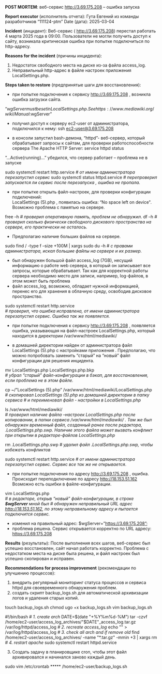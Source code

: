 **POST MORTEM**: веб-сервис http://3.69.175.208 – ошибка запуска

**Report executor** (исполнитель отчета): Гута Евгений из команды разработчиков “111124-ptm”
Date (дата): 2025-03-04

**Incident** (инцидент):
Веб-сервис ( http://3.69.175.208) перестал работать 4 марта 2025 года в 09:00. Пользователи не могли получить доступ к 
сайту, возникала критическая ошибка при попытке подключиться по http-адресу.

**Reasons for the incident** (причины инцидента):
1. Недостаток свободного места на диске из-за файла access_log.
2. Неправильный http-адрес в файле настроек приложения LocalSettings.php.


**Steps taken to restore** (предпринятые шаги для восстановления):
- при попытке подключения к сервису http://3.69.175.208 , возникла ошибка загрузки сайта. 

“$wgServer must be set in LocalSettings.php.                                                                        
See https://www.mediawiki.org/wiki/Manual:$wgServer”

- получил доступ к серверу ec2-user от администратора, подключился к нему: 
ssh ec2-user@3.69.175.208

- в консоли запустил bash-демона, “httpd”- веб-сервер, который обрабатывает запросы к сайтам, для проверки 
работоспособности сервера The Apache HTTP Server: 
service httpd status

“…Active(running)…” убедился, что сервер работает – проблема не в запуске

sudo systemctl restart http.service  _# от имени администратора перезапустил сервис_ 
sudo systemctl status httpd.service  _# перепроверил запускается ли сервис после перезапуска , ошибка не пропала._ 

- при попытке открыть файл-настроек, для проверки конфигурации подключений:       
LocalSettings (5).php , появилась ошибка:  “No space left on device". Возможно проблема с памятью на сервере.

free –h   _# проверил оперативную память, проблем не обнаружил_.
df –h      _# проверил сколько физически свободного дискового пространства на сервере, его практически не осталось._ 

- Предполагаю наличие больших файлов на сервере.

sudo find / -type f –size +100M | xargs sudo du –h 
 _# с правами администратора, искал большие файлы на сервере и их размер._ 

- был обнаружен большой файл access_log (7GB), несущий информацию о работе web сервера, 
в который он записывает все запросы, которые обрабатывает. Так как для корректной работы сервера необходимо 
место для записи, например, log-файлов, в этом может быть проблема 
-  файл access_log, возможно, обладает нужной информацией, перенес его для хранения в облачную среду, 
освободив дисковое пространство.

sudo systemctl restart http.service   
_# проверил, что ошибка исправлена, от имени администратора перезапустил сервис. Ошибка так же появляется._

- при попытке подключения к сервису http://3.69.175.208 , появляется ошибка, указывающая на файл-настроек 
LocalSettings.php, который находится в директории /var/www/html/mediawiki/

- в домашней директории найден от администратора файл LocalSettings (5).php с настройками приложения . 
Предполагаю, что можно попробовать заменить “старый” на “новый” файл конфигурации для решения инцидента.

mv LocalSettings.php LocalSettings.php.bkp  
_# убрал “старый” файл-конфигурации в бэкап, для восстановления, если проблема не в этом файле._

cp ~/”LocalSettings (5).php” /var/www/html/mediawiki/LocalSettings.php  
_# скопировал LocalSettings (5).php из домашней директории в папку сервиса 
 _# и переименовал файл - настройки в LocalSettings.php__  

ls /var/www/html/mediawiki/   
_# проверил наличие файла –настроек LocalSettings.php после копировании, в папки сервиса /var/www/html/mediawiki/ . 
  Там же был обнаружен временный файл, созданный ранее после редактора, .LocalSettings.php.swp. 
  Наличие этого файла может вызвать конфликт при открытии в редакторе-файлов LocalSettings.php_

rm .LocalSettings.php.swp _# удалил файл .LocalSettings.php.swp, чтобы избежать конфликтов_ 

sudo systemctl restart http.service _# от имени администратора перезапустил сервис. Сервис все так же не открывается_. 

- при попытке подключения по адресу http://3.69.175.208 , ошибка. 
Происходит переподключение по адресу http://18.153.51.162 Возможно есть ошибки в файле-конфигурации.

vim LocalSettings.php   
_# в редакторе, открыв “новый” файл-конфигурации, в строке **$wgServer** мной был_ 
_# обнаружен неправильный URL адрес http://18.153.51.162, по этому неправильному адресу и пытается подключится сервис._ 

-	изменил на правильный адрес: $wgServer=”https://3.69.175.208”;
-	проблема решена. Сервис открывается корректно по URL адресу: https://3.69.175.208


**Results** (результаты):
После выполнения всех шагов, веб-сервис был успешно восстановлен, сайт начал работать корректно. 
Проблема с недостатком места на диске была решена, и файл настроек был успешно скопирован и исправен.

**Recommendations for process improvement** (рекомендации по улучшению процессов):
1. внедрить регулярный мониторинг статуса процессов и сервиса httpd для своевременного обнаружения проблем.
2. создать скрипт backup_logs.sh  для автоматической архивизации логов и удаления старых копий.

touch backup_logs.sh
chmod ugo +x backup_logs.sh
vim backup_logs.sh

#!/bin/bash
_# 1. create arch_
DATE=$(date "+%Y%m%d-%M")
tar -czvf /home/ec2-user/access_log_archives/"$DATE"_access_log.tar.gz /var/log/httpd/access_log
_# 2. recreate access_log_
echo "" > /var/log/httpd/access_log
_# 3. check all arch and if remove old_
find /home/ec2-user/access_log_archives/ -name "*.tar.gz" -mmin +3 | xargs rm
_# 4. restart apache_
sudo systemctl restart httpd.service

3. Создать задачу в планировщике cron, чтобы этот файл архивировался и начинался заново каждый день.

sudo vim /etc/crontab
***** /home/ec2-user/backup_logs.sh


